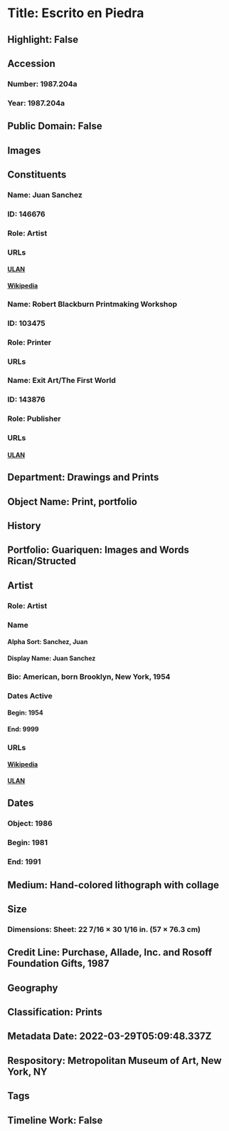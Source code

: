 # Title: Escrito en Piedra
## Highlight: False
## Accession
### Number: 1987.204a
### Year: 1987.204a
## Public Domain: False
## Images
## Constituents
### Name: Juan Sanchez
### ID: 146676
### Role: Artist
### URLs
#### [ULAN](http://vocab.getty.edu/page/ulan/500329828)
#### [Wikipedia](https://www.wikidata.org/wiki/Q16186464)
### Name: Robert Blackburn Printmaking Workshop
### ID: 103475
### Role: Printer
### URLs
### Name: Exit Art/The First World
### ID: 143876
### Role: Publisher
### URLs
#### [ULAN](http://vocab.getty.edu/page/ulan/500372501)
## Department: Drawings and Prints
## Object Name: Print, portfolio
## History
## Portfolio: Guariquen: Images and Words Rican/Structed
## Artist
### Role: Artist
### Name
#### Alpha Sort: Sanchez, Juan
#### Display Name: Juan Sanchez
### Bio: American, born Brooklyn, New York, 1954
### Dates Active
#### Begin: 1954
#### End: 9999
### URLs
#### [Wikipedia](https://www.wikidata.org/wiki/Q16186464)
#### [ULAN](http://vocab.getty.edu/page/ulan/500329828)
## Dates
### Object: 1986
### Begin: 1981
### End: 1991
## Medium: Hand-colored lithograph with collage
## Size
### Dimensions: Sheet: 22 7/16 × 30 1/16 in. (57 × 76.3 cm)
## Credit Line: Purchase, Allade, Inc. and Rosoff Foundation Gifts, 1987
## Geography
## Classification: Prints
## Metadata Date: 2022-03-29T05:09:48.337Z
## Respository: Metropolitan Museum of Art, New York, NY
## Tags
## Timeline Work: False